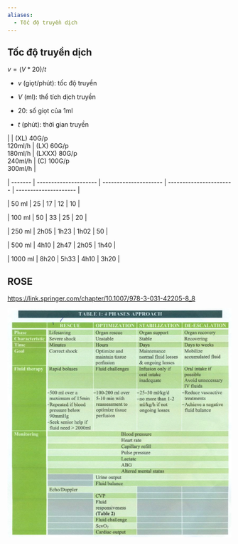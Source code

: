 ```yaml
---
aliases:
  - Tốc độ truyền dịch
---
```

## Tốc độ truyền dịch
  

  
$v=(V*20)/t$
  
- $v$ (giọt/phút): tốc độ truyền
  
- $V$ (ml): thể tích dịch truyền
  
- 20: số giọt của 1ml
  
- $t$ (phút): thời gian truyền
  

  
|         | (XL) 40G/p<br>120ml/h | (LX) 60G/p<br>180ml/h | (LXXX) 80G/p<br>240ml/h | (C) 100G/p<br>300ml/h |
  
| ------- | --------------------- | --------------------- | ----------------------- | --------------------- |
  
| 50 ml   | 25                    | 17                    | 12                      | 10                    |
  
| 100 ml  | 50                    | 33                    | 25                      | 20                    |
  
| 250 ml  | 2h05                  | 1h23                  | 1h02                    | 50                    |
  
| 500 ml  | 4h10                  | 2h47                  | 2h05                    | 1h40                  |
  
| 1000 ml | 8h20                  | 5h33                  | 4h10                    | 3h20                  |
  

  
## ROSE
  
https://link.springer.com/chapter/10.1007/978-3-031-42205-8_8
  

  
![../200 FILES/201 Image/image/Truyền dịch-1710781939441.webp](../200%20FILES/201%20Image/image/Truy%E1%BB%81n%20d%E1%BB%8Bch-1710781939441.webp)
  

  
